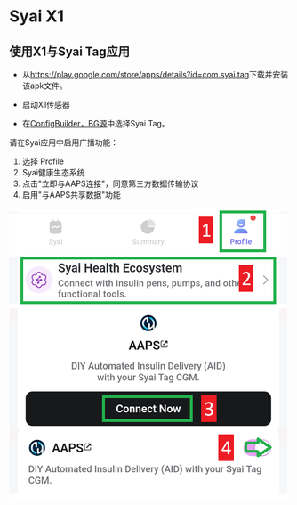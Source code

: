 # Syai X1


## 使用X1与Syai Tag应用

-   从<https://play.google.com/store/apps/details?id=com.syai.tag>下载并安装该apk文件。

-   启动X1传感器

- 在[ConfigBuilder，BG源](#Config-Builder-bg-source)中选择Syai Tag。

请在Syai应用中启用广播功能：

1. 选择 Profile
2. Syai健康生态系统
3. 点击"立即与AAPS连接"，同意第三方数据传输协议
4. 启用"与AAPS共享数据"功能

![Syai](../images/Syai.png)
